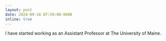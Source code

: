 ```yaml
---
layout: post
date: 2024-09-16 07:59:00-0400
inline: true
---
```


I have started working as an Assistant Professor at The University of Maine.
